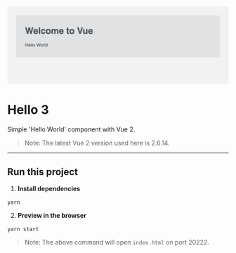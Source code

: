 <img src="screenshot.png" alt="" style="margin: 0 auto; max-width: 100%;" />


# Hello 3

Simple 'Hello World' component with Vue 2.

> Note: The latest Vue 2 version used here is 2.6.14.

---

## Run this project

1. **Install dependencies**

```
yarn
````


2. **Preview in the browser**

```
yarn start
```

> Note: The above command will open `index.html` on port 20222.
